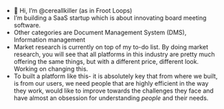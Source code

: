 - 👋 Hi, I’m @cereallkiller (as in Froot Loops)
-  I’m building a SaaS startup which is about innovating board meeting software. 
-  Other categories are Document Management System (DMS), Information management
-  Market research is currently on top of my to-do list. By doing market research, you will see that all platforms in this industry are pretty much offering the same things, but with  a different price, different look. Working on changing this.
-  To built a platform like this- it is absolutely key that from where we built, is from our users, we need people that are highly efficient in the way they work, would like to improve towards the challenges they face and have almost an obsession for understanding *people* and their needs.  





<!---
al337a/al337a is a ✨ special ✨ repository because its `README.md` (this file) appears on your GitHub profile.
You can click the Preview link to take a look at your changes.
--->
